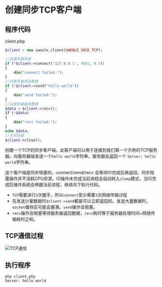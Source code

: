 # 创建同步TCP客户端

程序代码
----
client.php

```php
$client = new swoole_client(SWOOLE_SOCK_TCP);

//连接到服务器
if (!$client->connect('127.0.0.1', 9501, 0.5))
{
    die("connect failed.");
}
//向服务器发送数据
if (!$client->send("hello world"))
{
    die("send failed.");
}
//从服务器接收数据
$data = $client->recv();
if (!$data)
{
    die("recv failed.");
}
echo $data;
//关闭连接
$client->close();
```

创建一个TCP的同步客户端，此客户端可以用于连接到我们第一个示例的TCP服务器。向服务器端发送一个`hello world`字符串，服务器会返回一个 `Server: hello world`字符串。

这个客户端是同步阻塞的，connect/send/recv 会等待IO完成后再返回。同步阻塞操作并不消耗CPU资源，IO操作未完成当前进程会自动转入`sleep`模式，当IO完成后操作系统会唤醒当前进程，继续向下执行代码。

* `TCP`需要进行`3`次握手，所以`connect`至少需要`3`次网络传输过程
* 在发送少量数据时`$client->send`都是可以立即返回的。发送大量数据时，`socket`缓存区可能会塞满，`send`操作会阻塞。
* `recv`操作会阻塞等待服务器返回数据，`recv`耗时等于服务器处理时间+网络传输耗时之和。

TCP通信过程
----
![TCP通信](https://www.swoole.com/static/image/tcp_syn.png)

执行程序
------
```shell
php client.php
Server: hello world
```

